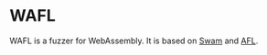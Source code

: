 # WAFL

WAFL is a fuzzer for WebAssembly. It is based on [Swam](https://github.com/satabin/swam/) and [AFL](http://lcamtuf.coredump.cx/afl/).

